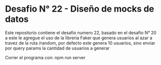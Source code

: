 # Desafio N° 22 - Diseño de mocks de datos

Este repositorio contiene el desafio numero 22, basado en el desafio N° 20 a este le agregue el uso de la libreria Faker que genera usuarios al azar a travez de la ruta /random, por defecto este genera 10 usuarios, sino enviar por query params la cantidad de usuarios a generar 

Correr el programa con: npm run server
